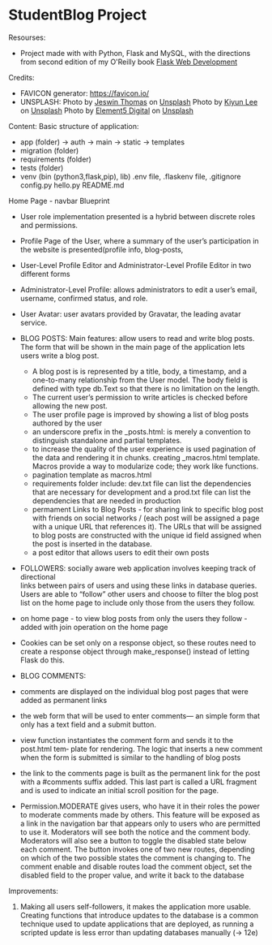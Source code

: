 StudentBlog Project
======
Resourses:

 - Project made with with Python, Flask and MySQL, with the directions from second edition of my O'Reilly book [Flask Web Development](http://www.flaskbook.com) 

Credits: 

- FAVICON generator: https://favicon.io/
- UNSPLASH:
<span>Photo by <a href="https://unsplash.com/@jeswinthomas?utm_source=unsplash&amp;utm_medium=referral&amp;utm_content=creditCopyText">Jeswin Thomas</a> on <a href="https://unsplash.com/s/photos/students?utm_source=unsplash&amp;utm_medium=referral&amp;utm_content=creditCopyText">Unsplash</a></span>
<span>Photo by <a href="https://unsplash.com/@kiyun911?utm_source=unsplash&amp;utm_medium=referral&amp;utm_content=creditCopyText">Kiyun Lee</a> on <a href="https://unsplash.com/s/photos/students-computer?utm_source=unsplash&amp;utm_medium=referral&amp;utm_content=creditCopyText">Unsplash</a></span>
<span>Photo by <a href="https://unsplash.com/@element5digital?utm_source=unsplash&amp;utm_medium=referral&amp;utm_content=creditCopyText">Element5 Digital</a> on <a href="https://unsplash.com/s/photos/blog?utm_source=unsplash&amp;utm_medium=referral&amp;utm_content=creditCopyText">Unsplash</a></span>

Content: 
 Basic structure of application: 
 - app (folder)
 -> auth
 -> main
 -> static
 -> templates
 - migration (folder)
 - requirements (folder)
 - tests (folder)
 - venv (bin (python3,flask,pip), lib)
 .env file, 
 .flaskenv file, 
 .gitignore
 config.py
 hello.py
 README.md

Home Page - navbar
Blueprint
- User role implementation presented is a hybrid between discrete roles and permissions.
- Profile Page of the User, where a summary of the user’s participation in the website is presented(profile info, blog-posts, 
- User-Level Profile Editor and Administrator-Level Profile Editor in two different forms
- Administrator-Level Profile: allows administrators to edit a user’s email, username, confirmed status, and role.
- User Avatar: user avatars provided by Gravatar, the leading avatar service.

- BLOG POSTS: Main features: allow users to read and write blog posts. The form that will be shown in the main page of the application lets users write a blog post. 
    - A blog post is is represented by a title, body, a timestamp, and a one-to-many relationship from the User model. The body field is defined with type db.Text so that there is no limitation on the length.
    - The current user’s permission to write articles is checked before allowing the new post.
    - The user profile page is improved by showing a list of blog posts authored by the user
    - an underscore prefix in the _posts.html: is merely a convention to distinguish standalone and partial templates.
    - to increase the quality of the user experience is used pagination of the data and rendering it in chunks. creating _macros.html template. Macros provide a way to modularize code; they work like functions.
    - pagination template as macros.html
     <!-- Faker package used for generating fake information, creating Fake Blog Post Data -->
    - requirements folder include: dev.txt file can list the dependencies that are necessary for development and a prod.txt file can list the dependencies that are needed in production
    - permament Links to Blog Posts - for sharing link to specific blog post with friends on social networks / (each post will be assigned a page with a unique URL that references it). The URLs that will be assigned to blog posts are constructed with the unique id field assigned when the post is inserted in the database.
    - a post editor that allows users to edit their own posts

- FOLLOWERS: socially aware web application involves keeping track of directional   
links between pairs of users and using these links in database queries. Users are able to “follow” other users and choose to filter the blog post list on the home page to include only those from the users they follow.
 - on home page - to view blog posts from only the users they follow - added with join operation on the home page
 - Cookies can be set only on a response object, so these routes need to create a response object through make_response() instead of letting Flask do this.

- BLOG COMMENTS: 
- comments are displayed on the individual blog post pages that were added as permanent links
- the web form that will be used to enter comments— an simple form that only has a text field and a submit button.
- view function instantiates the comment form and sends it to the post.html tem‐ plate for rendering. The logic that inserts a new comment when the form is submitted is similar to the handling of blog posts
- the link to the comments page is built as the permanent link for the post with a #comments suffix added. This last part is called a URL fragment and is used to indicate an initial scroll position for the page. 
- Permission.MODERATE gives users, who have it in their roles the power to moderate comments made by others. This feature will be exposed as a link in the navigation bar that appears only to users who are permitted to use it. 
    Moderators will see both the notice and the comment body. Moderators will also see a button to toggle the disabled state below each comment. The button invokes one of two new routes, depending on which of the two possible states the comment is changing to.
    The comment enable and disable routes load the comment object, set the disabled field to the proper value, and write it back to the database

Improvements: 
1. Making all users self-followers, it makes the application more usable.
    Creating functions that introduce updates to the database is a common technique used to update applications that are deployed, as running a scripted update is less error than updating databases manually (-> 12e)


